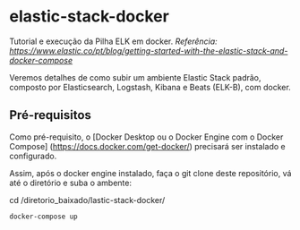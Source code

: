 # elastic-stack-docker
Tutorial e execução da Pilha ELK em docker.
*Referência: https://www.elastic.co/pt/blog/getting-started-with-the-elastic-stack-and-docker-compose*

Veremos detalhes de como subir um ambiente Elastic Stack padrão, composto por Elasticsearch, Logstash, Kibana e Beats (ELK-B), com docker.


## Pré-requisitos
Como pré-requisito, o [Docker Desktop ou o Docker Engine com o Docker Compose] (https://docs.docker.com/get-docker/) precisará ser instalado e configurado.


Assim, após o docker engine instalado, faça o git clone deste repositório, vá até o diretório e suba o ambente:

cd /diretorio_baixado/lastic-stack-docker/
```bash
docker-compose up
```


